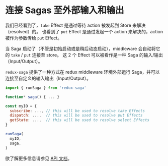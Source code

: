 # 连接 Sagas 至外部输入和输出

我们已经看到了，`take` Effect 是通过等待 action 被发起到 Store 来解决（resolved）的。
也看到了 `put` Effect 是通过发起一个 action 来解决的，action 被作为参数传给 `put` Effect。

当 Saga 启动了（不管是初始启动或是稍后动态启动），middleware 会自动将它的 `take` / `put` 连接至 store。
这 2 个 Effect 可以被看作是一种 Saga 的输入/输出（Input/Output）。

`redux-saga` 提供了一种方式在 redux middleware 环境外部运行 Saga，并可以连接至自定义的输入输出（Input/Output）。

```javascript
import { runSaga } from 'redux-saga'

function* saga() { ... }

const myIO = {
  subscribe: ..., // this will be used to resolve take Effects
  dispatch: ...,  // this will be used to resolve put Effects
  getState: ...,  // this will be used to resolve select Effects
}

runSaga(
  myIO,
  saga,
)
```

欲了解更多信息请参见 [API 文档](http://leonshi.com/redux-saga-in-chinese/docs/api/index.html)。

